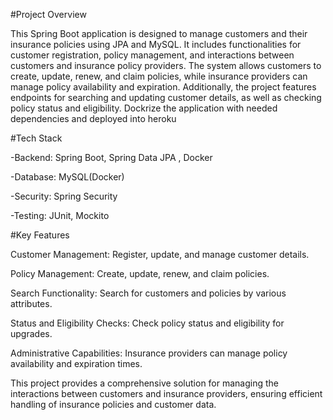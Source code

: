 #Project Overview

This Spring Boot application is designed to manage customers and their insurance policies using JPA and MySQL. It includes functionalities for customer registration, policy management, and interactions between customers and insurance policy providers. The system allows customers to create, update, renew, and claim policies, while insurance providers can manage policy availability and expiration. Additionally, the project features endpoints for searching and updating customer details, as well as checking policy status and eligibility. Dockrize the application with needed dependencies and deployed into heroku

#Tech Stack

-Backend: Spring Boot, Spring Data JPA , Docker

-Database: MySQL(Docker)

-Security: Spring Security

-Testing: JUnit, Mockito

#Key Features

Customer Management: Register, update, and manage customer details.

Policy Management: Create, update, renew, and claim policies.

Search Functionality: Search for customers and policies by various attributes.

Status and Eligibility Checks: Check policy status and eligibility for upgrades.

Administrative Capabilities: Insurance providers can manage policy availability and expiration times.

This project provides a comprehensive solution for managing the interactions between customers and insurance providers, ensuring efficient handling of insurance policies and customer data.
